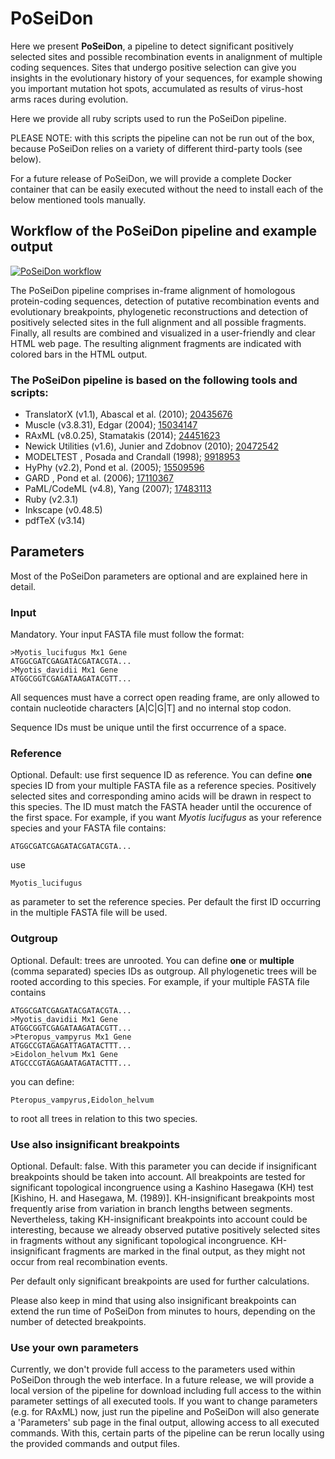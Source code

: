 # PoSeiDon

Here we present __PoSeiDon__, a pipeline to detect significant positively selected sites and possible recombination events in analignment of multiple coding sequences. Sites that undergo positive selection can give you insights in the evolutionary history of your sequences, for example showing you important mutation hot spots, accumulated as results of virus-host arms races during evolution.

Here we provide all ruby scripts used to run the PoSeiDon pipeline.

PLEASE NOTE: with this scripts the pipeline can not be run out of the
box, because PoSeiDon relies on a variety of different third-party
tools (see below).

For a future release of PoSeiDon, we will provide a complete Docker
container that can be easily executed without the need to install each
of the below mentioned tools manually.

## Workflow of the PoSeiDon pipeline and example output

<a target="_blank" href="https://github.com/hoelzer/poseidon/blob/master/images/pipeline_landscape.pdf"><img src="https://github.com/hoelzer/poseidon/blob/master/images/pipeline_landscape.png" alt="PoSeiDon workflow" /></a>

The PoSeiDon pipeline comprises in-frame alignment of homologous protein-coding sequences, detection of putative recombination events and evolutionary breakpoints, phylogenetic reconstructions and detection of positively selected sites in the full alignment and all possible fragments. Finally, all results are combined and visualized in a user-friendly and clear HTML web page. The resulting alignment fragments are indicated with colored bars in the HTML output.

### The PoSeiDon pipeline is based on the following tools and scripts:

* TranslatorX (v1.1), Abascal et al. (2010);  <a target="_blank" href="https://www.ncbi.nlm.nih.gov/pubmed/20435676">20435676</a>
* Muscle (v3.8.31), Edgar (2004);  <a target="_blank" href="https://www.ncbi.nlm.nih.gov/pubmed/15034147">15034147</a>
* RAxML (v8.0.25), Stamatakis (2014);  <a target="_blank" href="https://www.ncbi.nlm.nih.gov/pubmed/24451623">24451623</a>
* Newick Utilities (v1.6), Junier and Zdobnov (2010);  <a target="_blank" href="https://www.ncbi.nlm.nih.gov/pubmed/20472542">20472542</a>
* MODELTEST , Posada and Crandall (1998);  <a target="_blank" href="https://www.ncbi.nlm.nih.gov/pubmed/9918953">9918953</a>
* HyPhy (v2.2), Pond et al. (2005);  <a target="_blank" href="https://www.ncbi.nlm.nih.gov/pubmed/15509596">15509596</a>
* GARD , Pond et al. (2006);  <a target="_blank" href="https://www.ncbi.nlm.nih.gov/pubmed/17110367">17110367</a>
* PaML/CodeML (v4.8), Yang (2007);  <a target="_blank" href="https://www.ncbi.nlm.nih.gov/pubmed/17483113">17483113</a>
* Ruby (v2.3.1)
* Inkscape (v0.48.5)
* pdfTeX (v3.14) 

## Parameters

Most of the PoSeiDon parameters are optional and are explained here in detail.

### Input
Mandatory. Your input FASTA file must follow the format:

````
>Myotis_lucifugus Mx1 Gene
ATGGCGATCGAGATACGATACGTA...
>Myotis_davidii Mx1 Gene
ATGGCGGTCGAGATAAGATACGTT...
````

All sequences must have a correct open reading frame, are only allowed to contain nucleotide characters [A|C|G|T] and no internal stop codon.

Sequence IDs must be unique until the first occurrence of a space.

### Reference
Optional. Default: use first sequence ID as reference. You can define <b>one</b> species ID from your multiple FASTA file as a reference species. Positively selected sites and corresponding amino acids will be drawn in respect to this species. The ID must match the FASTA header until the occurence of the first space. For example, if you want <i>Myotis lucifugus</i> as your reference species and your FASTA file contains:

````>Myotis_lucifugus Mx1 Gene
ATGGCGATCGAGATACGATACGTA...
````

use

````Myotis_lucifugus````

as parameter to set the reference species. Per default the first ID occurring in the multiple FASTA file will be used.

### Outgroup
Optional. Default: trees are unrooted. You can define <b>one</b> or <b>multiple</b> (comma separated) species IDs as outgroup. All phylogenetic trees will be rooted according to this species. For example, if your multiple FASTA file contains

````>Myotis_lucifugus Mx1 Gene
ATGGCGATCGAGATACGATACGTA...
>Myotis_davidii Mx1 Gene
ATGGCGGTCGAGATAAGATACGTT...
>Pteropus_vampyrus Mx1 Gene
ATGGCCGTAGAGATTAGATACTTT...
>Eidolon_helvum Mx1 Gene
ATGCCCGTAGAGAATAGATACTTT...
````

you can define:

````Pteropus_vampyrus,Eidolon_helvum````

to root all trees in relation to this two species.

### Use also insignificant breakpoints
Optional. Default: false. With this parameter you can decide if insignificant breakpoints should be taken into account. All breakpoints are tested for significant topological incongruence using a Kashino Hasegawa (KH) test [Kishino, H. and Hasegawa, M. (1989)]. KH-insignificant breakpoints most frequently arise from variation in branch lengths between segments. Nevertheless, taking KH-insignificant breakpoints into account could be interesting, because we already observed putative positively selected sites in fragments without any significant topological incongruence. KH-insignificant fragments are marked in the final output, as they might not occur from real recombination events.

Per default only significant breakpoints are used for further calculations.

Please also keep in mind that using also insignificant breakpoints can extend the run time of PoSeiDon from minutes to hours, depending on the number of detected breakpoints.

### Use your own parameters

Currently, we don't provide full access to the parameters used within PoSeiDon through the web interface. In a future release, we will provide a local version of the pipeline for download including full access to the within parameter settings of all executed tools. If you want to change parameters (e.g. for RAxML) now, just run the pipeline and PoSeiDon will also generate a 'Parameters' sub page in the final output, allowing access to all executed commands. With this, certain parts of the pipeline can be rerun locally using the provided commands and output files.
